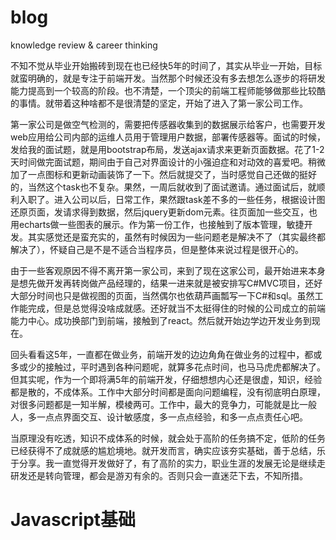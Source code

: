# blog
knowledge review &amp; career thinking

不知不觉从毕业开始搬砖到现在也已经快5年的时间了，其实从毕业一开始，目标就蛮明确的，就是专注于前端开发。当然那个时候还没有多去想怎么逐步的将研发能力提高到一个较高的阶段。也不清楚，一个顶尖的前端工程师能够做那些比较酷的事情。就带着这种啥都不是很清楚的坚定，开始了进入了第一家公司工作。

第一家公司是做空气检测的，需要把传感器收集到的数据展示给客户，也需要开发web应用给公司内部的运维人员用于管理用户数据，部署传感器等。面试的时候，发给我的面试题，就是用bootstrap布局，发送ajax请求来更新页面数据。花了1-2天时间做完面试题，期间由于自己对界面设计的小强迫症和对动效的喜爱吧。稍微加了一点图标和更新动画装饰了一下。然后就提交了，当时感觉自己还做的挺好的，当然这个task也不复杂。果然，一周后就收到了面试邀请。通过面试后，就顺利入职了。进入公司以后，日常工作，果然跟task差不多的一些任务，根据设计图还原页面，发请求得到数据，然后jquery更新dom元素。往页面加一些交互，也用echarts做一些图表的展示。作为第一份工作，也接触到了版本管理，敏捷开发。其实感觉还是蛮充实的，虽然有时候因为一些问题老是解决不了（其实最终都解决了），怀疑自己是不是不适合当程序员，但是整体来说过程是很开心的。

由于一些客观原因不得不离开第一家公司，来到了现在这家公司，最开始进来本身是想先做开发再转岗做产品经理的，结果一进来就是被安排写C#MVC项目，还好大部分时间也只是做视图的页面，当然偶尔也依葫芦画瓢写一下C#和sql。虽然工作能完成，但是总觉得没啥成就感。还好就当不太挺得住的时候的公司成立的前端能力中心。成功换部门到前端，接触到了react。然后就开始边学边开发业务到现在。

回头看看这5年，一直都在做业务，前端开发的边边角角在做业务的过程中，都或多或少的接触过，平时遇到各种问题呢，就算多花点时间，也马马虎虎都解决了。但其实呢，作为一个即将满5年的前端开发，仔细想想内心还是很虚，知识，经验都是散的，不成体系。工作中大部分时间都是面向问题编程，没有彻底明白原理，对很多问题都是一知半解，模棱两可。工作中，最大的竞争力，可能就是比一般人，多一点点界面交互、设计敏感度，多一点点经验，和多一点点责任心吧。

当原理没有吃透，知识不成体系的时候，就会处于高阶的任务搞不定，低阶的任务已经获得不了成就感的尴尬境地。就开发而言，确实应该夯实基础，善于总结，乐于分享。我一直觉得开发做好了，有了高阶的实力，职业生涯的发展无论是继续走研发还是转向管理，都会是游刃有余的。否则只会一直迷茫下去，不知所措。




# Javascript基础


